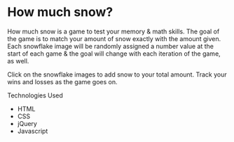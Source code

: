 # How much snow?

How much snow is a game to test your memory & math skills. The goal of the game is to match your amount of snow exactly with the amount given. Each snowflake image will be randomly assigned a number value at the start of each game & the goal will change with each iteration of the game, as well.

Click on the snowflake images to add snow to your total amount. Track your wins and losses as the game goes on.

Technologies Used
- HTML
- CSS
- jQuery
- Javascript
